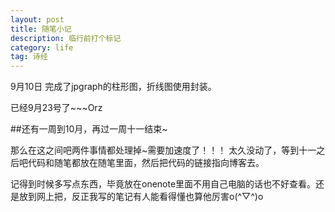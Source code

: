 ```yaml
---
layout: post
title: 随笔小记
description: 临行前打个标记
category: life
tag: 诗经
---
```


9月10日
完成了jpgraph的柱形图，折线图使用封装。  

已经9月23号了~~~Orz  

##还有一周到10月，再过一周十一结束~  

那么在这之间吧两件事情都处理掉~需要加速度了！！！
太久没动了，等到十一之后吧代码和随笔都放在随笔里面，然后把代码的链接指向博客去。  

  
 记得到时候多写点东西，毕竟放在onenote里面不用自己电脑的话也不好查看。还是放到网上把，反正我写的笔记有人能看得懂也算他厉害o(^▽^)o



[Dong David]: http://www.DongDavid.com  "Dong David"
